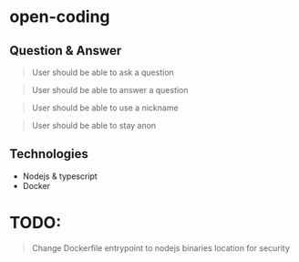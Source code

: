 # open-coding

## Question & Answer

> User should be able to ask a question 

> User should be able to answer a question

> User should be able to use a nickname

> User should be able to stay anon


## Technologies

- Nodejs & typescript 
- Docker

# TODO: 

> Change Dockerfile entrypoint to nodejs binaries location for security